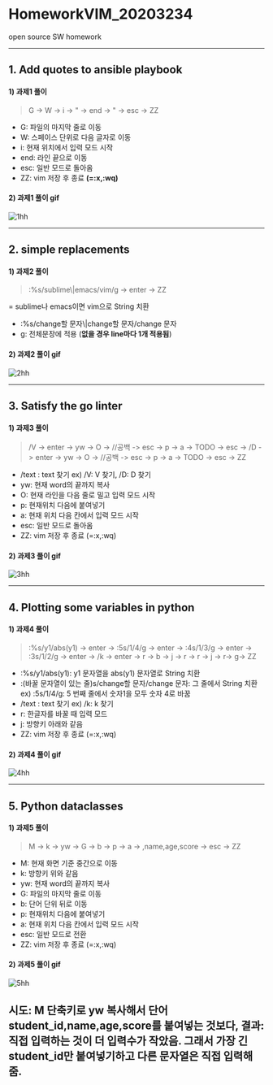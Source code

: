 # HomeworkVIM_20203234
open source SW homework


----
## 1. Add quotes to ansible playbook
#### 1) 과제1 풀이
> G -> W -> i -> " -> end -> " -> esc -> ZZ
* G: 파일의 마지막 줄로 이동
* W: 스페이스 단위로 다음 글자로 이동
* i: 현재 위치에서 입력 모드 시작
* end: 라인 끝으로 이동
* esc: 일반 모드로 돌아옴
* ZZ: vim 저장 후 종료 **(=:x,:wq)**


#### 2) 과제1 풀이 gif
![1hh](https://user-images.githubusercontent.com/94359749/144551133-0bd64b48-8d9e-4f23-ad4b-f6258e8c92e2.gif)


----
## 2. simple replacements
#### 1) 과제2 풀이
> :%s/sublime\\|emacs/vim/g -> enter -> ZZ 

= sublime나 emacs이면 vim으로 String 치환
* :%s/change할 문자\\|change할 문자/change 문자
* g: 전체문장에 적용 (**없을 경우 line마다 1개 적용됨**)


#### 2) 과제2 풀이 gif
![2hh](https://user-images.githubusercontent.com/94359749/144551199-2456b3bf-3b73-4aad-83e1-46d80310a6e6.gif)


----
## 3. Satisfy the go linter
#### 1) 과제3 풀이
> /V -> enter -> yw -> O -> //공백 -> esc -> p -> a -> TODO -> esc -> /D -> enter -> yw -> O -> //공백 -> esc -> p -> a -> TODO -> esc -> ZZ
* /text : text 찾기 ex) /V: V 찾기, /D: D 찾기
* yw: 현재 word의 끝까지 복사
* O: 현재 라인을 다음 줄로 밀고 입력 모드 시작
* p: 현재위치 다음에 붙여넣기
* a: 현재 위치 다음 칸에서 입력 모드 시작
* esc: 일반 모드로 돌아옴
* ZZ: vim 저장 후 종료 (=:x,:wq)


#### 2) 과제3 풀이 gif
![3hh](https://user-images.githubusercontent.com/94359749/144551246-26aa27ee-1436-470b-ac14-100b6b3fee5c.gif)


----
## 4. Plotting some variables in python
#### 1) 과제4 풀이
> :%s/y1/abs(y1) -> enter -> :5s/1/4/g -> enter -> :4s/1/3/g -> enter -> :3s/1/2/g -> enter -> /k -> enter -> r -> b -> j -> r -> r -> j -> r-> g-> ZZ
* :%s/y1/abs(y1): y1 문자열을 abs(y1) 문자열로 String 치환
* :(바꿀 문자열이 있는 줄)s/change할 문자/change 문자: 그 줄에서 String 치환 ex) :5s/1/4/g: 5 번째 줄에서 숫자1을 모두 숫자 4로 바꿈
* /text : text 찾기 ex) /k: k 찾기
* r: 한글자를 바꿀 때 입력 모드
* j: 방향키 아래와 같음
* ZZ: vim 저장 후 종료 (=:x,:wq)


#### 2) 과제4 풀이 gif
![4hh](https://user-images.githubusercontent.com/94359749/144551307-3dafee61-090b-4476-b897-28418786c20a.gif)


----
## 5. Python dataclasses
#### 1) 과제5 풀이
> M -> k -> yw -> G -> b -> p -> a -> ,name,age,score -> esc -> ZZ
* M: 현재 화면 기준 중간으로 이동
* k: 방향키 위와 같음
* yw: 현재 word의 끝까지 복사
* G: 파일의 마지막 줄로 이동
* b: 단어 단위 뒤로 이동
* p: 현재위치 다음에 붙여넣기
* a: 현재 위치 다음 칸에서 입력 모드 시작
* esc: 일반 모드로 전환
* ZZ: vim 저장 후 종료 (=:x,:wq)


#### 2) 과제5 풀이 gif
![5hh](https://user-images.githubusercontent.com/94359749/144551348-ecc695bd-3194-4f6b-87a4-14a6f9cbbdd2.gif)

시도: M 단축키로 yw 복사해서 단어 student_id,name,age,score를 붙여넣는 것보다, 결과: 직접 입력하는 것이 더 입력수가 작았음. 그래서 가장 긴 student_id만 붙여넣기하고 다른 문자열은 직접 입력해줌.
---
